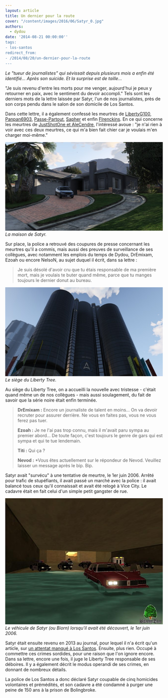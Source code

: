 ```yaml
---
layout: article
title: Un dernier pour la route
cover: "/content/images/2016/06/Satyr_0.jpg"
authors:
  - dydou
date: '2014-08-21 00:00:00''
tags:
- los-santos
redirect_from:
- /2014/08/20/un-dernier-pour-la-route
---
```


_Le "tueur de journalistes" qui sévissait depuis plusieurs mois a enfin été identifié... Après son suicide. Et la surprise est de taille..._

"Je suis revenu d'entre les morts pour me venger, aujourd'hui je peux y retourner en paix, avec le sentiment du devoir accompli." Tels sont les derniers mots de la lettre laissée par Satyr, l'un de nos journalistes, près de son corps pendu dans le salon de son domicile de Los Santos.

Dans cette lettre, il a également confessé les meurtres de [LibertyG100](/2014/03/02/un-journaliste-retrouve-horriblement-mutile/), [Panpan6903](/2014/04/21/un-deuxieme-journaliste-retrouve-mort/), [Passe-Partout](/2014/04/23/passe-plus-partout/), [Sapher](/2014/07/19/bis-repetita---/) et enfin [Flrenckins](/2014/07/23/overdose-pour-un-journaliste/). En ce qui concerne les meurtres de [JustShotOne et AleCendre](/2014/04/29/le-beoing-666-enfin-retrouve/), l'intéressé avoue : "je n'ai rien à voir avec ces deux meurtres, ce qui m'a bien fait chier car je voulais m'en charger moi-même."

![La maison de Satyr.](/content/images/2016/06/Satyr.jpg)
_La maison de Satyr._

Sur place, la police a retrouvé des coupures de presse concernant les meurtres qu'il a commis, mais aussi des preuves de surveillance de ses collègues, avec notamment les emplois du temps de Dydou, DrEmixam, Ezoah ou encore NelsoN, au sujet duquel il écrit, dans sa lettre :

> Je suis désolé d'avoir cru que tu étais responsable de ma première mort, mais je voulais te buter quand même, parce que tu manges toujours le dernier donut au bureau.

![Le siège du Liberty Tree.](/content/images/2016/06/Retrospective4_1.jpg)
_Le siège du Liberty Tree._

Au siège du Liberty Tree, on a accueilli la nouvelle avec tristesse - c'était quand même un de nos collègues - mais aussi soulagement, du fait de savoir que la série noire était enfin terminée.

> **DrEmixam :** Encore un journaliste de talent en moins... On va devoir recruter pour assurer derrière. Ne vous en faites pas, vous ne vous ferez pas tuer.
> 
> **Ezoah :** Je ne l'ai pas trop connu, mais il m'avait paru sympa au premier abord... De toute façon, c'est toujours le genre de gars qui est sympa et qui te tue lendemain.
> 
> **Titi :** Qui ça ?
> 
> **Nevod :** \*Vous êtes actuellement sur le répondeur de Nevod. Veuillez laisser un message après le bip. Bip.

Satyr avait "survécu" à une tentative de meurtre, le 1er juin 2006. Arrêté pour trafic de stupéfiants, il avait passé un marché avec la police : il avait balancé tous ceux qu'il connaissait et avait été relogé à Vice City. Le cadavre était en fait celui d'un simple petit gangster de rue.

![Le véhicule de Satyr (ou Biorn) lorsqu'il avait été découvert, le 1er juin 2006.](/content/images/2016/06/Satyr2.jpg)
_Le véhicule de Satyr (ou Biorn) lorsqu'il avait été découvert, le 1er juin 2006._

Satyr était ensuite revenu en 2013 au journal, pour lequel il n'a écrit qu'un article, sur [un attentat manqué à Los Santos](/2013/11/25/attentat-manque-au-commissariat-de-los-santos/). Ensuite, plus rien. Occupé à commettre ces crimes sordides, pour une raison que l'on ignore encore. Dans sa lettre, encore une fois, il juge le Liberty Tree responsable de ses déboires. Il y a également décrit le modus operandi de ses crimes, en donnant de nombreux détails.

La police de Los Santos a donc déclaré Satyr coupable de cinq homicides volontaires et prémédités, et son cadavre a été condamné à purger une peine de 150 ans à la prison de Bolingbroke.